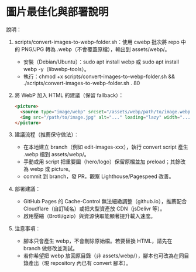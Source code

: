 # 圖片最佳化與部署說明

說明：
1. scripts/convert-images-to-webp-folder.sh：使用 cwebp 批次將 repo 中的 PNG/JPG 轉為 .webp（不會覆蓋原檔），輸出到 assets/webp/。  
   - 安裝（Debian/Ubuntu）：sudo apt install webp  或 sudo apt install webp -y（libwebp-tools）。  
   - 執行：chmod +x scripts/convert-images-to-webp-folder.sh && ./scripts/convert-images-to-webp-folder.sh . 80

2. 將 WebP 加入 HTML 的建議（保留 fallback）：
   ```html
   <picture>
     <source type="image/webp" srcset="/assets/webp/path/to/image.webp">
     <img src="/path/to/image.jpg" alt="..." loading="lazy" width="..." height="...">
   </picture>
   ```

3. 建議流程（推薦保守做法）：
   - 在本地建立 branch（例如 edit-images-xxx），執行 convert script 產生 .webp 檔到 assets/webp/。
   - 手動或用 script 把重要圖（hero/logo）保留原檔並加 preload；其餘改為 webp 或 picture。
   - commit 到 branch，發 PR，觀察 Lighthouse/Pagespeed 改善。

4. 部署建議：
   - GitHub Pages 的 Cache-Control 無法細緻調整（github.io），推薦配合 Cloudflare（自訂域名）或把大型資產放 CDN（jsDelivr 等）。
   - 啟用壓縮（Brotli/gzip）與資源快取能顯著提升載入速度。

5. 注意事項：
   - 腳本只會產生 webp，不會刪除原始檔。若要替換 HTML，請先在 branch 做修改並測試。
   - 若你希望把 webp 放回原目錄（非 assets/webp/），腳本也可改為在同目錄產出（現 repository 內已有 convert 腳本）。